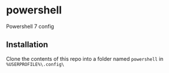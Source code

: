 # powershell
Powershell 7 config

## Installation 
Clone the contents of this repo into a folder named `powershell` in `%USERPROFILE%\.config\`
